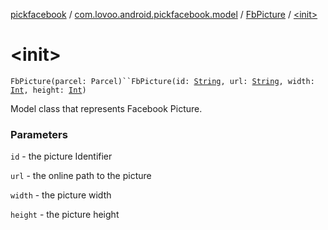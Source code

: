 [pickfacebook](../../index.md) / [com.lovoo.android.pickfacebook.model](../index.md) / [FbPicture](index.md) / [&lt;init&gt;](./-init-.md)

# &lt;init&gt;

`FbPicture(parcel: Parcel)``FbPicture(id: `[`String`](https://kotlinlang.org/api/latest/jvm/stdlib/kotlin/-string/index.html)`, url: `[`String`](https://kotlinlang.org/api/latest/jvm/stdlib/kotlin/-string/index.html)`, width: `[`Int`](https://kotlinlang.org/api/latest/jvm/stdlib/kotlin/-int/index.html)`, height: `[`Int`](https://kotlinlang.org/api/latest/jvm/stdlib/kotlin/-int/index.html)`)`

Model class that represents Facebook Picture.

### Parameters

`id` - the picture Identifier

`url` - the online path to the picture

`width` - the picture width

`height` - the picture height